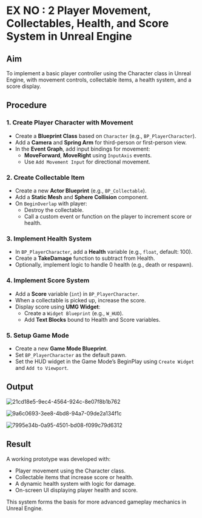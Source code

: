 # EX NO : 2  Player Movement, Collectables, Health, and Score System in Unreal Engine

## Aim
To implement a basic player controller using the Character class in Unreal Engine, with movement controls, collectable items, a health system, and a score display.

## Procedure

### 1. Create Player Character with Movement
- Create a **Blueprint Class** based on `Character` (e.g., `BP_PlayerCharacter`).
- Add a **Camera** and **Spring Arm** for third-person or first-person view.
- In the **Event Graph**, add input bindings for movement:
  - **MoveForward**, **MoveRight** using `InputAxis` events.
  - Use `Add Movement Input` for directional movement.

### 2. Create Collectable Item
- Create a new **Actor Blueprint** (e.g., `BP_Collectable`).
- Add a **Static Mesh** and **Sphere Collision** component.
- On `BeginOverlap` with player:
  - Destroy the collectable.
  - Call a custom event or function on the player to increment score or health.

### 3. Implement Health System
- In `BP_PlayerCharacter`, add a **Health** variable (e.g., `float`, default: 100).
- Create a **TakeDamage** function to subtract from Health.
- Optionally, implement logic to handle 0 health (e.g., death or respawn).

### 4. Implement Score System
- Add a **Score** variable (`int`) in `BP_PlayerCharacter`.
- When a collectable is picked up, increase the score.
- Display score using **UMG Widget**:
  - Create a `Widget Blueprint` (e.g., `W_HUD`).
  - Add **Text Blocks** bound to Health and Score variables.

### 5. Setup Game Mode
- Create a new **Game Mode Blueprint**.
- Set `BP_PlayerCharacter` as the default pawn.
- Set the HUD widget in the Game Mode’s BeginPlay using `Create Widget` and `Add to Viewport`.

## Output

![21cd18e5-9ec4-4564-924c-8e07f8b1b762](https://github.com/user-attachments/assets/b5a5b22e-1e24-4d4b-a100-373233dcfab6)

![9a6c0693-3ee8-4bd8-94a7-09de2a134f1c](https://github.com/user-attachments/assets/5b28f376-6367-4cc8-aee3-3e7628045efe) 


![7995e34b-0a95-4501-bd08-f099c79d6312](https://github.com/user-attachments/assets/ab1c690c-3d5b-4de9-b9b0-44cbf849ef2e)



## Result
A working prototype was developed with:
- Player movement using the Character class.
- Collectable items that increase score or health.
- A dynamic health system with logic for damage.
- On-screen UI displaying player health and score.

This system forms the basis for more advanced gameplay mechanics in Unreal Engine.
